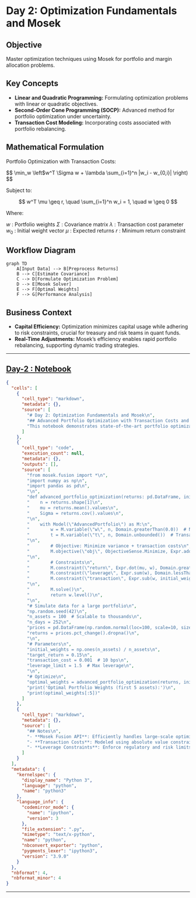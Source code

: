 # Day 2: Optimization Fundamentals and Mosek

## Objective
Master optimization techniques using Mosek for portfolio and margin allocation problems.

## Key Concepts
- __Linear and Quadratic Programming:__ Formulating optimization problems with linear or quadratic objectives.
- __Second-Order Cone Programming (SOCP):__ Advanced method for portfolio optimization under uncertainty.
- __Transaction Cost Modeling:__ Incorporating costs associated with portfolio rebalancing.

## Mathematical Formulation
Portfolio Optimization with Transaction Costs:

$$
\min_w \left$w^T \Sigma w + \lambda \sum_{i=1}^n |w_i - w_{0,i}| \right)
$$

Subject to:

$$
w^T \mu \geq r, \quad \sum_{i=1}^n w_i = 1, \quad w \geq 0
$$

Where:

$w$ : Portfolio weights
$\Sigma$ : Covariance matrix
$\lambda$ : Transaction cost parameter
$w_0$ : Initial weight vector
$\mu$ : Expected returns
$r$ : Minimum return constraint

## Workflow Diagram
```mermaid
graph TD
    A[Input Data] --> B[Preprocess Returns]
    B --> C[Estimate Covariance]
    C --> D[Formulate Optimization Problem]
    D --> E[Mosek Solver]
    E --> F[Optimal Weights]
    F --> G[Performance Analysis]
```

## Business Context
- __Capital Efficiency:__ Optimization minimizes capital usage while adhering to risk constraints, crucial for treasury and risk teams in quant funds.
- __Real-Time Adjustments:__ Mosek’s efficiency enables rapid portfolio rebalancing, supporting dynamic trading strategies.

---

## [__Day-2 : Notebook__](./notebooks/day2_notebook.ipynb)
```json
{
  "cells": [
    {
      "cell_type": "markdown",
      "metadata": {},
      "source": [
        "# Day 2: Optimization Fundamentals and Mosek\n",
        "## Advanced Portfolio Optimization with Transaction Costs and Leverage Constraints\n",
        "This notebook demonstrates state-of-the-art portfolio optimization using Mosek, incorporating realistic constraints for large-scale, multi-asset strategies."
      ]
    },
    {
      "cell_type": "code",
      "execution_count": null,
      "metadata": {},
      "outputs": [],
      "source": [
        "from mosek.fusion import *\n",
        "import numpy as np\n",
        "import pandas as pd\n",
        "\n",
        "def advanced_portfolio_optimization(returns: pd.DataFrame, initial_weights: np.ndarray, target_return: float, transaction_cost: float, leverage_limit: float) -> np.ndarray:\n",
        "    n = returns.shape[1]\n",
        "    mu = returns.mean().values\n",
        "    Sigma = returns.cov().values\n",
        "\n",
        "    with Model(\"AdvancedPortfolio\") as M:\n",
        "        w = M.variable(\"w\", n, Domain.greaterThan(0.0))  # No shorting\n",
        "        t = M.variable(\"t\", n, Domain.unbounded())  # Transaction cost variable\n",
        "\n",
        "        # Objective: Minimize variance + transaction costs\n",
        "        M.objective(\"obj\", ObjectiveSense.Minimize, Expr.add(Expr.dot(w, Expr.mul(Sigma, w)), Expr.mul(transaction_cost, Expr.sum(t))))\n",
        "\n",
        "        # Constraints\n",
        "        M.constraint(\"return\", Expr.dot(mu, w), Domain.greaterThan(target_return))\n",
        "        M.constraint(\"leverage\", Expr.sum(w), Domain.lessThan(leverage_limit))\n",
        "        M.constraint(\"transaction\", Expr.sub(w, initial_weights), Domain.equalsTo(t))\n",
        "\n",
        "        M.solve()\n",
        "        return w.level()\n",
        "\n",
        "# Simulate data for a large portfolio\n",
        "np.random.seed(42)\n",
        "n_assets = 100  # Scalable to thousands\n",
        "n_days = 252\n",
        "prices = pd.DataFrame(np.random.normal(loc=100, scale=10, size=(n_days + 1, n_assets)), columns=[f'Asset{i+1}' for i in range(n_assets)])\n",
        "returns = prices.pct_change().dropna()\n",
        "\n",
        "# Parameters\n",
        "initial_weights = np.ones(n_assets) / n_assets\n",
        "target_return = 0.15\n",
        "transaction_cost = 0.001  # 10 bps\n",
        "leverage_limit = 1.5  # Max leverage\n",
        "\n",
        "# Optimize\n",
        "optimal_weights = advanced_portfolio_optimization(returns, initial_weights, target_return, transaction_cost, leverage_limit)\n",
        "print('Optimal Portfolio Weights (first 5 assets):')\n",
        "print(optimal_weights[:5])"
      ]
    },
    {
      "cell_type": "markdown",
      "metadata": {},
      "source": [
        "## Notes\n",
        "- **Mosek Fusion API**: Efficiently handles large-scale optimization problems.\n",
        "- **Transaction Costs**: Modeled using absolute value constraints, approximated via SOCP.\n",
        "- **Leverage Constraints**: Enforce regulatory and risk limits, critical for funds operating under strict mandates."
      ]
    }
  ],
  "metadata": {
    "kernelspec": {
      "display_name": "Python 3",
      "language": "python",
      "name": "python3"
    },
    "language_info": {
      "codemirror_mode": {
        "name": "ipython",
        "version": 3
      },
      "file_extension": ".py",
      "mimetype": "text/x-python",
      "name": "python",
      "nbconvert_exporter": "python",
      "pygments_lexer": "ipython3",
      "version": "3.9.0"
    }
  },
  "nbformat": 4,
  "nbformat_minor": 4
}
```

---
